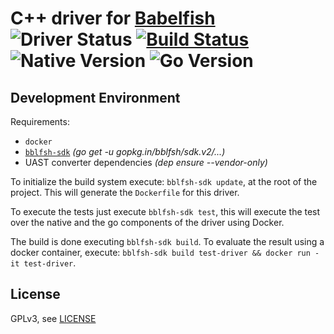# C&#43;&#43; driver for [Babelfish](https://github.com/bblfsh/bblfshd) ![Driver Status](https://img.shields.io/badge/status-alpha-db975c.svg) [![Build Status](https://travis-ci.org/bblfsh/cpp-driver.svg?branch=master)](https://travis-ci.org/bblfsh/cpp-driver) ![Native Version](https://img.shields.io/badge/cpp%20version-8.121.13--r0-aa93ea.svg) ![Go Version](https://img.shields.io/badge/go%20version-1.8-63afbf.svg)

Development Environment
-----------------------

Requirements:
- `docker`
- [`bblfsh-sdk`](https://github.com/bblfsh/sdk) _(go get -u gopkg.in/bblfsh/sdk.v2/...)_
- UAST converter dependencies _(dep ensure --vendor-only)_

To initialize the build system execute: `bblfsh-sdk update`, at the root of the project. This will generate the `Dockerfile` for this driver.

To execute the tests just execute `bblfsh-sdk test`, this will execute the test over the native and the go components of the driver using Docker.

The build is done executing `bblfsh-sdk build`. To evaluate the result using a docker container, execute:
`bblfsh-sdk build test-driver && docker run -it test-driver`.


License
-------

GPLv3, see [LICENSE](LICENSE)



